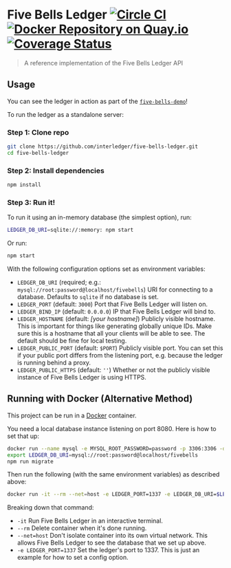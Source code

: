 # Five Bells Ledger [![Circle CI](https://circleci.com/gh/ripple/five-bells-ledger/tree/master.svg?style=svg&circle-token=e31b3ba89c015bf7f1c6de9f5156e7daa32fd793)](https://circleci.com/gh/ripple/five-bells-ledger/tree/master) [![Docker Repository on Quay.io](https://quay.io/repository/ripple/five-bells-ledger/status?token=5d3a0893-14d4-4392-8a86-9fcc484c43c3 "Docker Repository on Quay.io")](https://quay.io/repository/ripple/five-bells-ledger) [![Coverage Status](https://coveralls.io/repos/ripple/five-bells-ledger/badge.svg?branch=master&t=oMxPKt)](https://coveralls.io/r/ripple/five-bells-ledger?branch=master)

> A reference implementation of the Five Bells Ledger API

## Usage

You can see the ledger in action as part of the [`five-bells-demo`](https://github.com/ripple/five-bells-demo)!

To run the ledger as a standalone server:

### Step 1: Clone repo

``` sh
git clone https://github.com/interledger/five-bells-ledger.git
cd five-bells-ledger
```

### Step 2: Install dependencies

``` sh
npm install
```

### Step 3: Run it!

To run it using an in-memory database (the simplest option), run:

``` sh
LEDGER_DB_URI=sqlite://:memory: npm start
```

Or run:

```sh
npm start
```

With the following configuration options set as environment variables:

* `LEDGER_DB_URI` (required; e.g.: `mysql://root:password@localhost/fivebells`) URI for connecting to a database. Defaults to `sqlite` if no database is set.
* `LEDGER_PORT` (default: `3000`) Port that Five Bells Ledger will listen on.
* `LEDGER_BIND_IP` (default: `0.0.0.0`) IP that Five Bells Ledger will bind to.
* `LEDGER_HOSTNAME` (default: *[your hostname]*) Publicly visible hostname. This is important for things like generating globally unique IDs. Make sure this is a hostname that all your clients will be able to see. The default should be fine for local testing.
* `LEDGER_PUBLIC_PORT` (default: `$PORT`) Publicly visible port. You can set this if your public port differs from the listening port, e.g. because the ledger is running behind a proxy.
* `LEDGER_PUBLIC_HTTPS` (default: `''`) Whether or not the publicly visible instance of Five Bells Ledger is using HTTPS.


## Running with Docker (Alternative Method)

This project can be run in a [Docker](https://www.docker.com/) container.

You need a local database instance listening on port 8080. Here is how to set that up:

``` sh
docker run --name mysql -e MYSQL_ROOT_PASSWORD=password -p 3306:3306 -d mysql
export LEDGER_DB_URI=mysql://root:password@localhost/fivebells
npm run migrate
```

Then run the following (with the same environment variables) as described above:

``` sh
docker run -it --rm --net=host -e LEDGER_PORT=1337 -e LEDGER_DB_URI=$LEDGER_DB_URI quay.io/ripple/five-bells-ledger
```

Breaking down that command:

* `-it` Run Five Bells Ledger in an interactive terminal.
* `--rm` Delete container when it's done running.
* `--net=host` Don't isolate container into its own virtual network. This allows Five Bells Ledger to see the database that we set up above.
* `-e LEDGER_PORT=1337` Set the ledger's port to 1337. This is just an example for how to set a config option.
